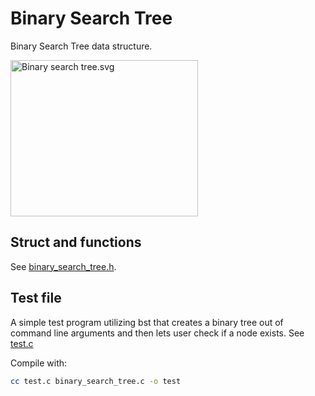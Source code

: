 # Binary Search Tree

Binary Search Tree data structure.

<p><a href="https://commons.wikimedia.org/wiki/File:Binary_search_tree.svg#/media/File:Binary_search_tree.svg"><img src="https://upload.wikimedia.org/wikipedia/commons/d/da/Binary_search_tree.svg" alt="Binary search tree.svg" height="250" width="300"></a></p>

## Struct and functions

See [binary_search_tree.h](binary_search_tree.h).

## Test file

A simple test program utilizing bst that creates a binary tree out of command line arguments and then lets user check if a node exists. See [test.c](test.c)

Compile with:

```sh
cc test.c binary_search_tree.c -o test
```
